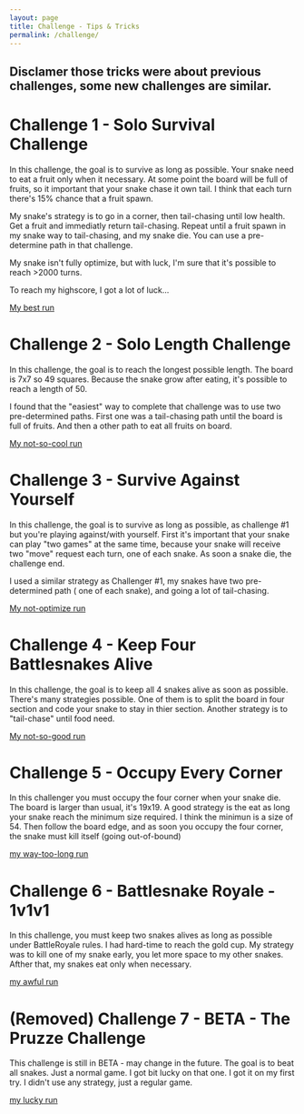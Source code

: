 ```yaml
---
layout: page
title: Challenge - Tips & Tricks
permalink: /challenge/
---
```


## Disclamer those tricks were about previous challenges, some new challenges are similar.


# Challenge 1 -  Solo Survival Challenge

In this challenge, the goal is to survive as long as possible. Your snake need to eat a fruit only when it necessary. At some point the board will be full of fruits, so it important that your snake chase it own tail.
I think that each turn there's 15% chance that a fruit spawn. 

My snake's strategy is to go in a corner, then tail-chasing until low health.  Get a fruit and immediatly return tail-chasing.  Repeat until a fruit spawn in my snake way to tail-chasing, and my snake die.
You can use a pre-determine path in that challenge.

My snake isn't fully optimize, but with luck, I'm sure that it's possible to reach >2000 turns.

To reach my highscore, I got a lot of luck...

[My best run](https://play.battlesnake.com/g/9b2af4f2-66d2-47f5-bdc8-a6956528eba2/)


# Challenge 2 - Solo Length Challenge

In this challenge, the goal is to reach the longest possible length.  The board is 7x7 so 49 squares. Because the snake grow after eating, it's possible to reach a length of 50.

I found that the "easiest" way to complete that challenge was to use two pre-determined paths.  First one was a tail-chasing path   until  the board is full of fruits. And then a other path to eat all fruits on board.

[My not-so-cool run](https://play.battlesnake.com/g/ec701013-4bf6-4970-a0fa-cfef8b5bce86/)

# Challenge 3 - Survive Against Yourself

In this challenge, the goal is to survive as long as possible, as challenge #1  but you're playing against/with yourself. First it's important that your snake can play "two games" at the same time, because your snake will receive two "move" request each turn, one of each snake.  As soon a snake die, the challenge end.

I used a similar strategy as Challenger #1, my snakes have two pre-determined path ( one of each snake), and going a lot of tail-chasing.

[My not-optimize run](https://play.battlesnake.com/g/a253cce5-2625-43f0-81fb-08323715196b/)

# Challenge 4 - Keep Four Battlesnakes Alive

In this challenge, the goal is to keep all 4 snakes alive as soon as possible. There's many strategies possible.  One of them is to split the board in four section and code your snake to stay in thier section. Another strategy is to "tail-chase" until food need.

[My not-so-good run](https://play.battlesnake.com/g/b251c0ea-baca-4f33-b9ec-c44e87a7189d/)

# Challenge 5 - Occupy Every Corner

In this challenger you must occupy the four corner when your snake die.  The board is larger than usual, it's  19x19.  A good strategy is the eat as long your snake reach the minimum size required. I think the minimun is a size of 54.  Then follow the board edge, and as soon you occupy the four corner, the snake must kill itself (going out-of-bound)

[my way-too-long run](https://play.battlesnake.com/g/e9adbc04-2818-42e9-bbd7-0e4f78305a16/)

# Challenge 6 - Battlesnake Royale - 1v1v1

In this challenge, you must keep two snakes alives as long as possible  under BattleRoyale rules. I had hard-time to reach the gold cup. My strategy was to kill one of my snake early, you let more space to my other snakes. Afther that, my snakes eat only when necessary.

[my awful run](https://play.battlesnake.com/g/78693fc2-4aba-4645-9b1e-605ede9a7137/) 

# (Removed) Challenge 7 - BETA - The Pruzze Challenge

This challenge is still in BETA - may change in the future.  The goal is to beat all snakes. Just a normal game.  I got bit lucky on that one. I got it on my first try. I didn't use any strategy, just a regular game.

[my lucky run](https://play.battlesnake.com/g/6c562590-56b0-4234-b7e1-850495df5e1b/)
